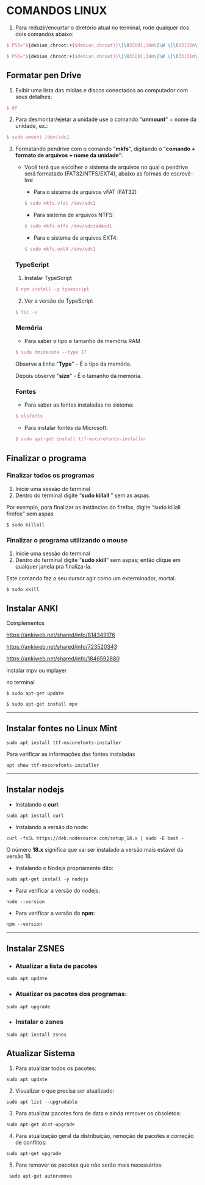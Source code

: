 # COMANDOS LINUX

1. Para reduzir/encurtar o diretório atual no terminal, rode qualquer dos dois comandos abaixo:

```tex
$ PS1="${debian_chroot:+($debian_chroot)}\[\033[01;34m\]\W \[\033[32m\]\$\[\033[00m\] "
```



```tex
$ PS1="${debian_chroot:+($debian_chroot)}\[\033[01;34m\]\W \[\033[31m\]\$\[\033[00m\] "
```

## Formatar pen Drive 

1. Exibir uma lista das mídias e discos conectados ao computador com seus detalhes:

```tex
$ df
```

2. Para desmontar/ejetar a unidade use o comando "**unmount**" + nome da unidade, ex.:

```tex
$ sudo umount /dev/sdc1
```

3. Formatando pendrive com o comando "**mkfs**", digitando o "**comando + formato de arquivos + nome da unidade**":

   - Você terá que escolher o sistema de arquivos no qual o pendrive será formatado (FAT32/NTFS/EXT4), abaixo as formas de escrevê-los:

     - Para o sistema de arquivos vFAT (FAT32)

     ```tex
     $ sudo mkfs.vfat /dev/sdc1
     ```

     - Para sistema de arquivos NTFS:

     ```tex
     $ sudo mkfs.ntfs /dev/sdcsadasd1
     ```

     - Para o sistema de arquivos EXT4:

     ```tex
     $ sudo mkfs.ext4 /dev/sdc1
     ```

   ### TypeScript

   1. Instalar TypeScript

   ```tex
   $ npm install -g typescript
   ```

   2. Ver a versão do TypeScript

   ```tex
   $ tsc -v
   ```

   ### Memória
   
   - Para saber o tipo e tamanho de memória RAM
   
   ```tex
   $ sudo dmidecode --type 17
   ```
   
   Observe a linha "**Type**" - É o tipo da memória.
   
   Depois observe "**size**" - É o tamanho da memória.
   
   ### Fontes
   
   - Para saber as fontes instaladas no sistema:
   
   ```tex
   $ xlsfonts
   ```
   
   - Para instalar fontes da Microsoft:
   
   ```tex
   $ sudo apt-get install ttf-mscorefonts-installer
   ```
   
   

## Finalizar o programa

### Finalizar todos os programas

1. Inicie uma sessão do terminal
2. Dentro do terminal digite “**sudo killall** ” sem as aspas.

Por exemplo, para finalizar as instâncias do firefox, digite “sudo killall firefox” sem aspas

```shell
$ sudo killall 
```

### Finalizar o programa utilizando o mouse

1. Inicie uma sessão do terminal
2. Dentro do terminal digite “**sudo xkill**” sem aspas; então clique em qualquer janela pra finaliza-la.

Este comando faz o seu cursor agir como um exterminador, mortal.

```shell
$ sudo xkill
```

## Instalar ANKI

Complementos

https://ankiweb.net/shared/info/814349176

https://ankiweb.net/shared/info/723520343

https://ankiweb.net/shared/info/1846592880

instalar mpv ou mplayer

no terminal

```shell
$ sudo apt-get update
```

```shell
$ sudo apt-get install mpv
```

___



## Instalar fontes no Linux Mint

```shell
sudo apt install ttf-mscorefonts-installer
```

Para verificar as informações das fontes instaladas

```shell
apt show ttf-mscorefonts-installer
```

___

## Instalar nodejs

- Instalando o __curl__:

```shell
sudo apt install curl
```

- Instalando a versão do node:

```shell
curl -fsSL https://deb.nodesource.com/setup_18.x | sudo -E bash -
```

O número __18.x__ significa que vai ser instalado a versão mais estável da versão 18.

- Instalando o Nodejs propriamente dito:

```shell
sudo apt-get install -y nodejs
```

- Para verificar a versão do nodejs:

```shell
node --version
```

- Para verificar a versão do __npm__:

```shell
npm --version
```

___

## Instalar ZSNES

- ### Atualizar a lista de pacotes

```shell
sudo apt update
```

- ### Atualizar os pacotes dos programas:

```shell
sudo apt upgrade
```

- ### Instalar o zsnes

```shell
sudo apt install zsnes
```

## Atualizar Sistema

1. Para atualizar todos os pacotes:
```shell
sudo apt update
```

2. Visualizar o que precisa ser atualizado:
```shell
sudo apt list --upgradable
```

3. Para atualizar pacotes fora de data e ainda remover os obsoletos:
```shell
sudo apt-get dist-upgrade
```
4. Para atualização geral da distribuição, remoção de pacotes e correção de conflitos:
```shell
sudo apt-get upgrade
```

5. Para remover os pacotes que não serão mais necessários:
```shell
 sudo apt-get autoremove
```